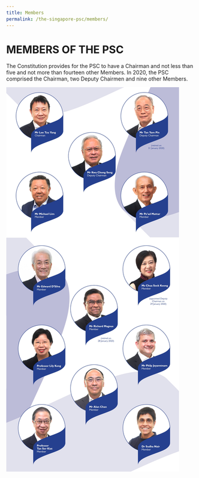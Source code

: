 ```yaml
---
title: Members
permalink: /the-singapore-psc/members/
---
```

# **MEMBERS OF THE PSC**

The Constitution provides for the PSC to have a Chairman and not less than five and not more than fourteen other Members. In 2020, the PSC comprised the Chairman, two Deputy Chairmen and nine other Members.

![alt text - Members of the PSC](/images/Members.jpg)

